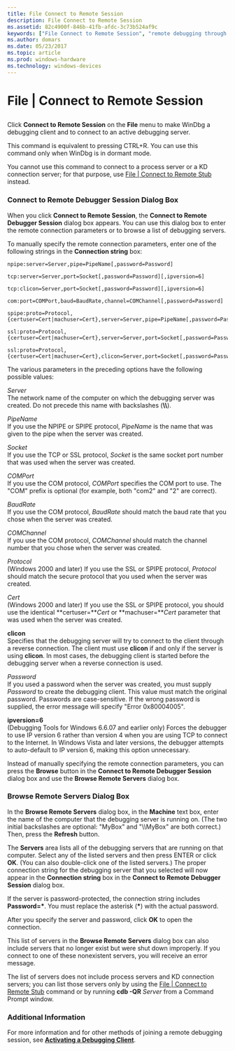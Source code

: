 ```yaml
---
title: File Connect to Remote Session
description: File Connect to Remote Session
ms.assetid: 82c4900f-846b-41fb-afdc-3c73b524af9c
keywords: ["File Connect to Remote Session", "remote debugging through the debugger, File Connect to Remote Session"]
ms.author: domars
ms.date: 05/23/2017
ms.topic: article
ms.prod: windows-hardware
ms.technology: windows-devices
---
```


# File | Connect to Remote Session


## <span id="ddk_file_connect_to_remote_session_dbg"></span><span id="DDK_FILE_CONNECT_TO_REMOTE_SESSION_DBG"></span>


Click **Connect to Remote Session** on the **File** menu to make WinDbg a debugging client and to connect to an active debugging server.

This command is equivalent to pressing CTRL+R. You can use this command only when WinDbg is in dormant mode.

You cannot use this command to connect to a process server or a KD connection server; for that purpose, use [File | Connect to Remote Stub](file---connect-to-remote-stub.md) instead.

### <span id="connect_to_remote_debugger_session_dialog_box"></span><span id="CONNECT_TO_REMOTE_DEBUGGER_SESSION_DIALOG_BOX"></span>Connect to Remote Debugger Session Dialog Box

When you click **Connect to Remote Session**, the **Connect to Remote Debugger Session** dialog box appears. You can use this dialog box to enter the remote connection parameters or to browse a list of debugging servers.

To manually specify the remote connection parameters, enter one of the following strings in the **Connection string** box:

```
npipe:server=Server,pipe=PipeName[,password=Password] 

tcp:server=Server,port=Socket[,password=Password][,ipversion=6]

tcp:clicon=Server,port=Socket[,password=Password][,ipversion=6]

com:port=COMPort,baud=BaudRate,channel=COMChannel[,password=Password] 

spipe:proto=Protocol,{certuser=Cert|machuser=Cert},server=Server,pipe=PipeName[,password=Password] 

ssl:proto=Protocol,{certuser=Cert|machuser=Cert},server=Server,port=Socket[,password=Password]

ssl:proto=Protocol,{certuser=Cert|machuser=Cert},clicon=Server,port=Socket[,password=Password]
```

The various parameters in the preceding options have the following possible values:

<span id="Server"></span><span id="server"></span><span id="SERVER"></span>*Server*  
The network name of the computer on which the debugging server was created. Do not precede this name with backslashes (**\\\\**).

<span id="PipeName"></span><span id="pipename"></span><span id="PIPENAME"></span>*PipeName*  
If you use the NPIPE or SPIPE protocol, *PipeName* is the name that was given to the pipe when the server was created.

<span id="Socket"></span><span id="socket"></span><span id="SOCKET"></span>*Socket*  
If you use the TCP or SSL protocol, *Socket* is the same socket port number that was used when the server was created.

<span id="COMPort"></span><span id="comport"></span><span id="COMPORT"></span>*COMPort*  
If you use the COM protocol, *COMPort* specifies the COM port to use. The "COM" prefix is optional (for example, both "com2" and "2" are correct).

<span id="BaudRate"></span><span id="baudrate"></span><span id="BAUDRATE"></span>*BaudRate*  
If you use the COM protocol, *BaudRate* should match the baud rate that you chose when the server was created.

<span id="COMChannel"></span><span id="comchannel"></span><span id="COMCHANNEL"></span>*COMChannel*  
If you use the COM protocol, *COMChannel* should match the channel number that you chose when the server was created.

<span id="Protocol"></span><span id="protocol"></span><span id="PROTOCOL"></span>*Protocol*  
(Windows 2000 and later) If you use the SSL or SPIPE protocol, *Protocol* should match the secure protocol that you used when the server was created.

<span id="Cert"></span><span id="cert"></span><span id="CERT"></span>*Cert*  
(Windows 2000 and later) If you use the SSL or SPIPE protocol, you should use the identical **certuser=***Cert* or **machuser=***Cert* parameter that was used when the server was created.

<span id="clicon"></span><span id="CLICON"></span>**clicon**  
Specifies that the debugging server will try to connect to the client through a reverse connection. The client must use **clicon** if and only if the server is using **clicon**. In most cases, the debugging client is started before the debugging server when a reverse connection is used.

<span id="Password"></span><span id="password"></span><span id="PASSWORD"></span>*Password*  
If you used a password when the server was created, you must supply *Password* to create the debugging client. This value must match the original password. Passwords are case-sensitive. If the wrong password is supplied, the error message will specify "Error 0x80004005".

<span id="ipversion_6"></span><span id="IPVERSION_6"></span>**ipversion=6**  
(Debugging Tools for Windows 6.6.07 and earlier only) Forces the debugger to use IP version 6 rather than version 4 when you are using TCP to connect to the Internet. In Windows Vista and later versions, the debugger attempts to auto-default to IP version 6, making this option unnecessary.

Instead of manually specifying the remote connection parameters, you can press the **Browse** button in the **Connect to Remote Debugger Session** dialog box and use the **Browse Remote Servers** dialog box.

### <span id="browse_remote_servers_dialog_box"></span><span id="BROWSE_REMOTE_SERVERS_DIALOG_BOX"></span>Browse Remote Servers Dialog Box

In the **Browse Remote Servers** dialog box, in the **Machine** text box, enter the name of the computer that the debugging server is running on. (The two initial backslashes are optional: "MyBox" and "\\\\MyBox" are both correct.) Then, press the **Refresh** button.

The **Servers** area lists all of the debugging servers that are running on that computer. Select any of the listed servers and then press ENTER or click **OK**. (You can also double-click one of the listed servers.) The proper connection string for the debugging server that you selected will now appear in the **Connection string** box in the **Connect to Remote Debugger Session** dialog box.

If the server is password-protected, the connection string includes **Password=\***. You must replace the asterisk (**\***) with the actual password.

After you specify the server and password, click **OK** to open the connection.

This list of servers in the **Browse Remote Servers** dialog box can also include servers that no longer exist but were shut down improperly. If you connect to one of these nonexistent servers, you will receive an error message.

The list of servers does not include process servers and KD connection servers; you can list those servers only by using the [File | Connect to Remote Stub](file---connect-to-remote-stub.md) command or by running **cdb -QR** *Server* from a Command Prompt window.

### <span id="additional_information"></span><span id="ADDITIONAL_INFORMATION"></span>Additional Information

For more information and for other methods of joining a remote debugging session, see [**Activating a Debugging Client**](activating-a-debugging-client.md).

 

 





